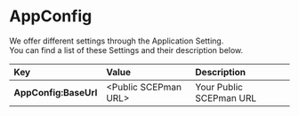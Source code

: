 # AppConfig

We offer different settings through the Application Setting.  
You can find a list of these Settings and their description below.

| Key | Value | Description |
| :--- | :--- | :--- |
| **AppConfig:BaseUrl** | &lt;Public SCEPman URL&gt; | Your Public SCEPman URL  |

